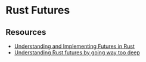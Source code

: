 # Rust Futures

## Resources

- [Understanding and Implementing Futures in Rust](https://reintech.io/blog/understanding-implementing-futures-rust)
- [Understanding Rust futures by going way too deep](https://fasterthanli.me/articles/understanding-rust-futures-by-going-way-too-deep)
